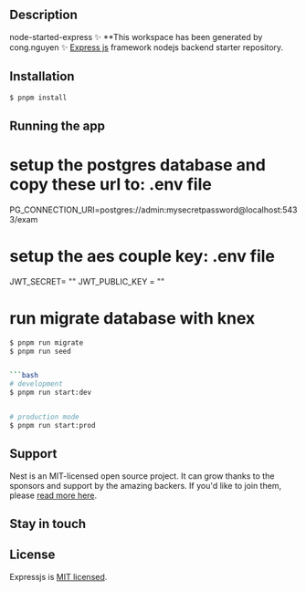 
## Description
node-started-express
✨ **This workspace has been generated by cong.nguyen ✨
[Express js](https://github.com/expressjs/express) framework nodejs backend starter repository.

## Installation

```bash
$ pnpm install
```

## Running the app
 
 # setup the postgres database and copy these url to:  .env file
  
PG_CONNECTION_URI=postgres://admin:mysecretpassword@localhost:5433/exam
 
 # setup the aes couple key:  .env file
 
JWT_SECRET= ""
JWT_PUBLIC_KEY = ""

# run migrate database with knex
 ```bash
 $ pnpm run migrate
 $ pnpm run seed


```bash
# development
$ pnpm run start:dev


# production mode
$ pnpm run start:prod
```

## Support

Nest is an MIT-licensed open source project. It can grow thanks to the sponsors and support by the amazing backers. If you'd like to join them, please [read more here](https://docs.nestjs.com/support).

## Stay in touch


## License

Expressjs is [MIT licensed](LICENSE).
